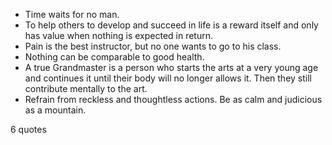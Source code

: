  - Time waits for no man.
 - To help others to develop and succeed in life is a reward itself and only has value when nothing is expected in return.
 - Pain is the best instructor, but no one wants to go to his class.
 - Nothing can be comparable to good health.
 - A true Grandmaster is a person who starts the arts at a very young age and continues it until their body will no longer allows it. Then they still contribute mentally to the art.
 - Refrain from reckless and thoughtless actions. Be as calm and judicious as a mountain.

6 quotes